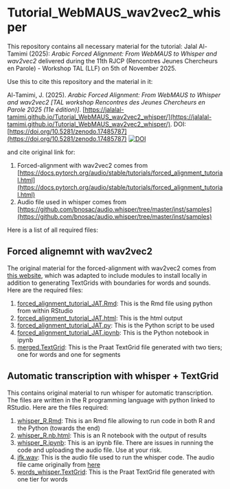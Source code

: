 # Tutorial_WebMAUS_wav2vec2_whisper

This repository contains all necessary material for the tutorial: 
Jalal Al-Tamimi (2025): *Arabic Forced Alignment: From WebMAUS to Whisper and wav2vec2* delivered during the 11th RJCP (Rencontres Jeunes Chercheurs en Parole) - Workshop TAL (LLF) on 5th of November 2025.

Use this to cite this repository and the material in it:

Al-Tamimi, J. (2025). *Arabic Forced Alignment: From WebMAUS to Whisper and wav2vec2 [TAL workshop Rencontres des Jeunes Chercheurs en Parole 2025 (11e édition)]*. [https://jalalal-tamimi.github.io/Tutorial_WebMAUS_wav2vec2_whisper/](https://jalalal-tamimi.github.io/Tutorial_WebMAUS_wav2vec2_whisper/). 
DOI: [https://doi.org/10.5281/zenodo.17485787](https://doi.org/10.5281/zenodo.17485787) [![DOI](https://zenodo.org/badge/1084384562.svg)](https://doi.org/10.5281/zenodo.17485787)


and cite original link for: 

1. Forced-alignment with wav2vec2 comes from [https://docs.pytorch.org/audio/stable/tutorials/forced_alignment_tutorial.html](https://docs.pytorch.org/audio/stable/tutorials/forced_alignment_tutorial.html)
2. Audio file used in whisper comes from [https://github.com/bnosac/audio.whisper/tree/master/inst/samples](https://github.com/bnosac/audio.whisper/tree/master/inst/samples)


Here is a list of all required files:

## Forced alignemnt with wav2vec2

The original material for the forced-alignment with wav2vec2 comes from [this website](https://docs.pytorch.org/audio/stable/tutorials/forced_alignment_tutorial.html), which was adapted to include modules to install locally in addition to generating TextGrids with boundaries for words and sounds. Here are the required files:

1. [forced_alignment_tutorial_JAT.Rmd](https://jalalal-tamimi.github.io/Tutorial_WebMAUS_wav2vec2_whisper/forced_alignment_tutorial_JAT.Rmd): This is the Rmd file using python from within RStudio
2. [forced_alignment_tutorial_JAT.html](https://jalalal-tamimi.github.io/Tutorial_WebMAUS_wav2vec2_whisper/forced_alignment_tutorial_JAT.html): This is the html output
3. [forced_alignment_tutorial_JAT.py](https://jalalal-tamimi.github.io/Tutorial_WebMAUS_wav2vec2_whisper/forced_alignment_tutorial_JAT.py): This is the Python script to be used
4. [forced_alignment_tutorial_JAT.ipynb](https://jalalal-tamimi.github.io/Tutorial_WebMAUS_wav2vec2_whisper/forced_alignment_tutorial_JAT.ipynb): This is the Python notebook in ipynb
5. [merged.TextGrid](https://jalalal-tamimi.github.io/Tutorial_WebMAUS_wav2vec2_whisper/merged.TextGrid): This is the Praat TextGrid file generated with two tiers; one for words and one for segments

## Automatic transcription with whisper + TextGrid

This contains original material to run whisper for automatic transcription. The files are written in the R programming language with python linked to RStudio. Here are the files required:

1. [whisper_R.Rmd](https://jalalal-tamimi.github.io/Tutorial_WebMAUS_wav2vec2_whisper/whisper_R.Rmd): This is an Rmd file allowing to run code in both R and the Python (towards the end)
2. [whisper_R.nb.html](https://jalalal-tamimi.github.io/Tutorial_WebMAUS_wav2vec2_whisper/whisper_R.nb.html): This is an R notebook with the output of results
3. [whisper_R.ipynb](https://jalalal-tamimi.github.io/Tutorial_WebMAUS_wav2vec2_whisper/whisper_R.ipynb): This is an ipynb file. There are issues in running the code and uploading the audio file. Use at your risk.
4. [jfk.wav](https://jalalal-tamimi.github.io/Tutorial_WebMAUS_wav2vec2_whisper/jfk.wav): This is the audio file used to run the whisper code. The audio file came originally from [here](https://github.com/bnosac/audio.whisper/tree/master/inst/samples)
5. [words_whisper.TextGrid](https://jalalal-tamimi.github.io/Tutorial_WebMAUS_wav2vec2_whisper/words_whisper.TextGrid): This is the Praat TextGrid file generated with one tier for words

